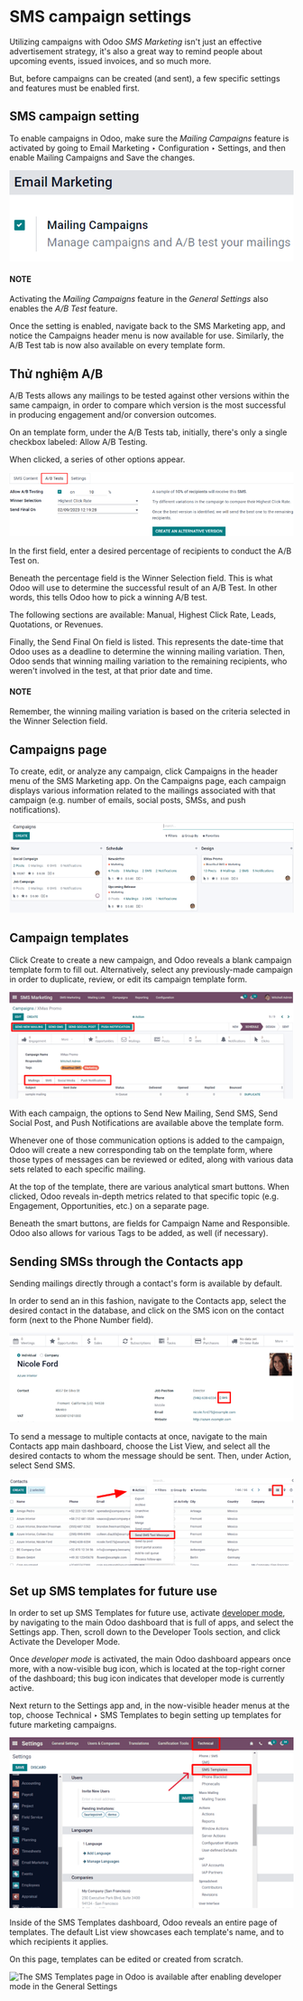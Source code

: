 # SMS campaign settings

Utilizing  campaigns with Odoo *SMS Marketing* isn't just an
effective advertisement strategy, it's also a great way to remind people about upcoming events,
issued invoices, and so much more.

But, before  campaigns can be created (and sent), a few specific
settings and features must be enabled first.

## SMS campaign setting

To enable  campaigns in Odoo, make sure the *Mailing Campaigns*
feature is activated by going to Email Marketing ‣ Configuration ‣ Settings,
and then enable Mailing Campaigns and Save the changes.

![View of the mailing campaigns setting in Odoo.](marketing_campaigns/sms-mailing-campaigns.png)

#### NOTE
Activating the *Mailing Campaigns* feature in the *General Settings* also enables the *A/B Test*
feature.

Once the setting is enabled, navigate back to the SMS Marketing app, and notice the
Campaigns header menu is now available for use. Similarly, the A/B Test tab
is now also available on every  template form.

## Thử nghiệm A/B

A/B Tests allows any  mailings to be tested against
other versions within the same campaign, in order to compare which version is the most successful in
producing engagement and/or conversion outcomes.

On an  template form, under the A/B Tests tab,
initially, there's only a single checkbox labeled: Allow A/B Testing.

When clicked, a series of other options appear.

![The A/B Test tab is located on an Odoo SMS Marketing app campaign form.](marketing_campaigns/ab-tests-sms.png)

In the first field, enter a desired percentage of recipients to conduct the A/B Test on.

Beneath the percentage field is the Winner Selection field. This is what Odoo will use
to determine the successful result of an A/B Test. In other words, this tells Odoo how to pick a
winning A/B test.

The following sections are available: Manual, Highest Click Rate,
Leads, Quotations, or Revenues.

Finally, the Send Final On field is listed. This represents the date-time that Odoo uses
as a deadline to determine the winning mailing variation. Then, Odoo sends that winning mailing
variation to the remaining recipients, who weren't involved in the test, at that prior date and
time.

#### NOTE
Remember, the winning mailing variation is based on the criteria selected in the
Winner Selection field.

## Campaigns page

To create, edit, or analyze any campaign, click Campaigns in the header menu of the
SMS Marketing app. On the Campaigns page, each campaign displays various
information related to the mailings associated with that campaign (e.g. number of emails, social
posts, SMSs, and push notifications).

![Dasbhoard view of different Campaigns in the Odoo SMS Marketing app, separated by stage.](marketing_campaigns/campaigns-page.png)

## Campaign templates

Click Create to create a new campaign, and Odoo reveals a blank campaign template form
to fill out. Alternatively, select any previously-made campaign in order to duplicate, review, or
edit its campaign template form.

![View of an SMS campaign template in Odoo SMS marketing.](marketing_campaigns/sms-campaign-template.png)

With each campaign, the options to Send New Mailing, Send SMS,
Send Social Post, and Push Notifications are available above the template
form.

Whenever one of those communication options is added to the campaign, Odoo will create a new
corresponding tab on the template form, where those types of messages can be reviewed or edited,
along with various data sets related to each specific mailing.

At the top of the template, there are various analytical smart buttons. When clicked, Odoo reveals
in-depth metrics related to that specific topic (e.g. Engagement,
Opportunities, etc.) on a separate page.

Beneath the smart buttons, are fields for Campaign Name and Responsible.
Odoo also allows for various Tags to be added, as well (if necessary).

## Sending SMSs through the Contacts app

Sending  mailings directly through a contact's form is available
by default.

In order to send an  in this fashion, navigate to the
Contacts app, select the desired contact in the database, and click on the
SMS icon on the contact form (next to the Phone Number field).

![The SMS icon is located on an individual's contact form in Odoo Contacts.](marketing_campaigns/sms-contact-form.png)

To send a message to multiple contacts at once, navigate to the main Contacts app
main dashboard, choose the List View, and select all the desired contacts to whom the
message should be sent. Then, under Action, select Send SMS.

![Select a number of contacts, click action, and select send multiple SMSs.](marketing_campaigns/sms-contacts-action-send-message.png)

## Set up SMS templates for future use

In order to set up SMS Templates for future use, activate [developer mode](../../general/developer_mode.md#developer-mode), by navigating to the main Odoo dashboard that is full of apps, and select the
Settings app. Then, scroll down to the Developer Tools section, and
click Activate the Developer Mode.

Once *developer mode* is activated, the main Odoo dashboard appears once more, with a now-visible
bug icon, which is located at the top-right corner of the dashboard; this bug icon indicates that
developer mode is currently active.

Next return to the Settings app and, in the now-visible header menus at the top,
choose Technical ‣ SMS Templates to begin setting up  templates for future marketing campaigns.

![Select the SMS Template option in the Technical dropdown on the Settings app.](marketing_campaigns/sms-template-setting.png)

Inside of the SMS Templates dashboard, Odoo reveals an entire page of  templates. The default List view showcases each template's name, and
to which recipients it applies.

On this page,  templates can be edited or created from scratch.

![The SMS Templates page in Odoo is available after enabling developer mode in the General
Settings](marketing_campaigns/sms-template.png)
